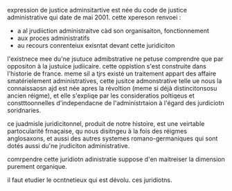 
expression de justice adminsitartive est née du code de justice administrative qui date de mai 2001.  cette xpereson renvoei :
- a al jrudiiction administraitve càd son organisaiton, fonctionnement
- aux proces administratifs
- au recours conrenteiux exisntat devant cette juridiciton

l'existnece mee du'ne jsutuce admibstrative ne petuse comprendre que par oppositon à la justuice judiicaire. cette oppistion s'est construite dans l'historie de france. meme sil a tjrs existé un traitement appart des affaire smatérielement administratives, cette jusitce admonstrative telle ue nous la connaissaosn ajd est née apres la révoltion (meme si déjà distincitonsosu ancien réigme), et elle s'expliqe par les consideratios poltiqeus et constttoonnelles d'independacne de l'administrtaion à l'égard des jurdiciotn soridnaries.

ce juadmisle juridicitonnel, produit de notre histoire, est une veirtable partocularité frnaçaise, qu nous disitngeu à la fois des réigmes anglosaxons, et aussi des autres systemes romano-germaniques qui sont dotés aussi du'ne jrudiciton administrative. 

comrpendre cette juridiotn adinistratie suppose d'en maitreiser la dimension purement organique.

il faut etudier le ocntnetieux qui est dévolu. ces juridiotns.  

